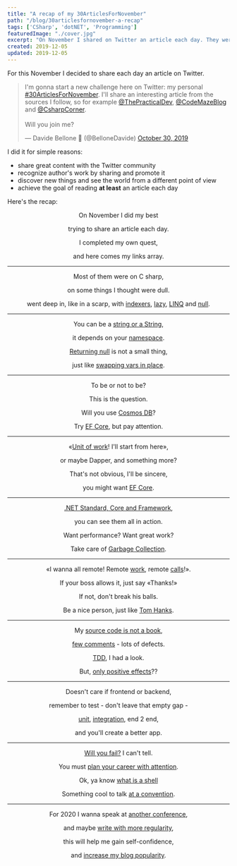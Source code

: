 ```yaml
---
title: "A recap of my 30ArticlesForNovember"
path: "/blog/30articlesfornovember-a-recap"
tags: ['CSharp', 'dotNET', 'Programming'] 
featuredImage: "./cover.jpg"
excerpt: "On November I shared on Twitter an article each day. They were about C#, general programming and advanced topics. For celebrating the conclusion of this challenge, I wrote a poem about that."
created: 2019-12-05
updated: 2019-12-05
---
```


For this November I decided to share each day an article on Twitter.

<blockquote class="twitter-tweet"><p lang="en" dir="ltr">I&#39;m gonna start a new challenge here on Twitter: my personal <a href="https://twitter.com/hashtag/30ArticlesForNovember?src=hash&amp;ref_src=twsrc%5Etfw">#30ArticlesForNovember</a>. I&#39;ll share an interesting article from the sources I follow, so for example <a href="https://twitter.com/ThePracticalDev?ref_src=twsrc%5Etfw">@ThePracticalDev</a>, <a href="https://twitter.com/CodeMazeBlog?ref_src=twsrc%5Etfw">@CodeMazeBlog</a> and <a href="https://twitter.com/CsharpCorner?ref_src=twsrc%5Etfw">@CsharpCorner</a>.<br><br>Will you join me?</p>&mdash; Davide Bellone 🐧 (@BelloneDavide) <a href="https://twitter.com/BelloneDavide/status/1189474483503022081?ref_src=twsrc%5Etfw">October 30, 2019</a></blockquote> 


I did it for simple reasons:

* share great content with the Twitter community
* recognize author's work by sharing and promote it
* discover new things and see the world from a different point of view
* achieve the goal of reading __at least__ an article each day


Here's the recap:

<div style="text-align: center">

On November I did my best 

trying to share an article each day.

I completed my own quest, 

and here comes my links array.  

---

Most of them were on C sharp, 

on some things I thought were dull.

 went deep in, like in a scarp, 
with [indexers](https://csharp-station.com/Tutorial/CSharp/Lesson11 "Indexers"), [lazy](https://www.c-sharpcorner.com/article/top-7-least-known-but-important-c-sharp-features/ "Important C# features"), [LINQ](https://blog.quadiontech.com/5-c-features-that-will-help-you-to-understand-linq-bca495cd3fb8 "LINQ") and [null](https://mikaelkoskinen.net/post/subtle-csharp-bug-null-conditional-operator-any-false "Subtle null bug").

---
 
 You can be a [string or a String](https://blog.paranoidcoding.com/2019/04/08/string-vs-String-is-not-about-style.html "string vs String"),
 
 it depends on your [namespace](https://medium.com/@morgankenyon/under-the-hood-of-c-alias-types-and-namespaces-82504a02660e "A namespace overview").
 
 [Returning null](https://odetocode.com/blogs/scott/archive/2019/08/07/think-twice-before-returning-null.aspx "Why returning null is a bad idea") is not a small thing, 
 
 just like [swapping vars in place](https://dev.to/mortoray/terrible-interview-question-swap-variables-without-a-temporary-22jp "how to handle technical interviews").
 
 ---
 
 To be or not to be?
 
 This is the question. 
 
 Will you use [Cosmos DB](https://dev.to/petereysermans/things-i-wish-i-knew-before-i-got-started-with-cosmosdb-4o05 "Introduction to CosmosDB")?
 
 Try [EF Core](https://www.thereformedprogrammer.net/an-in-depth-study-of-cosmos-db-and-ef-core-3-0-database-provider "EF Core vs Cosmos DB"), but pay attention.
 
 ---
 «[Unit of work](https://gunnarpeipman.com/ef-core-repository-unit-of-work/ "Unit of work with EF Core")! I'll start from here», 
 
 or maybe Dapper, and something more?
 
 That's not obvious, I'll be sincere, 
 
 you might want [EF Core](https://exceptionnotfound.net/dapper-vs-entity-framework-core-query-performance-benchmarking-2019/ "EF Core vs Dapper benchmarking").
 
 ---
 [.NET Standard, Core and Framework](https://code-maze.com/differences-between-net-framework-net-core-and-net-standard/ ".NET versions differences"), 
 
 you can see them all in action. 
 
 Want performance? Want great work?
 
 Take care of [Garbage Collection](https://docs.microsoft.com/en-us/aspnet/core/performance/memory "Garbage collection introduction").
 
 ---
 «I wanna all remote! Remote [work](https://doist.com/blog/mental-health-and-remote-work "Remote working downside"), remote  [calls](https://devblogs.microsoft.com/aspnet/grpc-vs-http-apis/ "gRPC vs Rest APIs")!». 
 
 If your boss allows it, just say «Thanks!»
 
 If not, don't break his balls.
 
 Be a nice person, just like [Tom Hanks](https://www.nytimes.com/2019/11/13/movies/tom-hanks-mister-rogers.html).
 
 ---
 
 My [source code is not a book](https://dev.to/snj/learn-from-source-code-4d1o "Source code readibility"), 
 
 [few comments](https://www.red-gate.com/simple-talk/opinion/opinion-pieces/fighting-evil-code-comments-comments/ "How to comment code") - lots of defects.
 
 [TDD](https://techblog.holidaycheck.com/post/2018/01/02/testing-code-that-isnt-there-yet "TDD examples"), I had a look.
 
 But, [only positive effects](https://www.microsoft.com/en-us/research/blog/exploding-software-engineering-myths/ "Software engineering myths")??
 
 --- 
 
 Doesn't care if frontend or backend, 
 
 remember to test - don't leave that empty gap -
 
 [unit](https://blog.usejournal.com/lean-testing-or-why-unit-tests-are-worse-than-you-think-b6500139a009 "Downsides of unit testing"), [integration](https://kentcdodds.com/blog/write-tests "How to write great integration tests"), end 2 end, 
 
 and you'll create a better app.
 
 ---
 
 [Will you fail?](https://jamesclear.com/3-stages-of-failure "3 stages of failure") I can't tell.
 
 You must [plan your career with attention](https://medium.com/better-programming/you-need-to-design-your-programming-career-f3d0b9803ca4 "How to plan career"). 
 
 Ok, ya know [what is a shell](https://www.hanselman.com/blog/WhatsTheDifferenceBetweenAConsoleATerminalAndAShell.aspx "Shell vs Console vs Terminal")
 
 Something cool to talk [at a convention](https://dev.to/nspinazz89/12-tips-to-maximize-your-experience-at-a-tech-conference-5dkj "Tips for tech conferences").
 
 ---
 
 For 2020 I wanna speak at [another conference](/blog/advices-from-my-first-public-speech "My first speech experience"),
 
 and maybe [write with more regularity](https://www.ilonacodes.com/blog/most-common-blogging-mistakes-of-beginner-bloggers/ "Blogging common mistakes" ), 
 
 this will help me gain self-confidence,
 
 and [increase my blog popularity](https://dev.to/brandonskerritt/how-to-go-from-3-views-to-1-000-308-30a9  "Increase blog views").

</div>